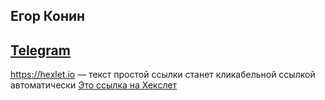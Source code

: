 ## Егор Конин
## [Telegram](https://telegram.me/Egor0744)
https://hexlet.io — текст простой ссылки станет кликабельной ссылкой автоматически
[Это ссылка на Хекслет](https://hexlet.io)
